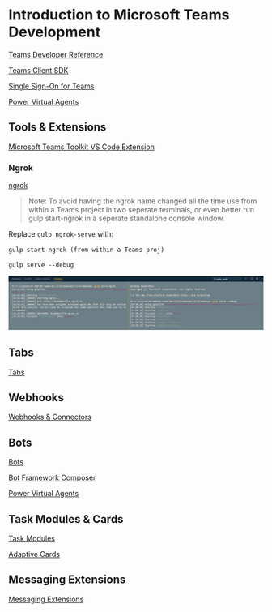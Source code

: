 # Introduction to Microsoft Teams Development

[Teams Developer Reference](https://docs.microsoft.com/en-us/microsoftteams/platform/overview)

[Teams Client SDK](https://docs.microsoft.com/en-us/microsoftteams/platform/tabs/how-to/using-teams-client-sdk)

[Single Sign-On for Teams](https://docs.microsoft.com/en-us/microsoftteams/platform/tabs/how-to/authentication/auth-aad-sso)

[Power Virtual Agents](https://docs.microsoft.com/en-us/power-virtual-agents/teams/fundamentals-what-is-power-virtual-agents-teams)

## Tools & Extensions

[Microsoft Teams Toolkit VS Code Extension](https://marketplace.visualstudio.com/items?itemName=TeamsDevApp.ms-teams-vscode-extension)

### Ngrok 

[ngrok](https://ngrok.com)

> Note: To avoid having the ngrok name changed all the time use from within a Teams project in two seperate terminals, or even better run gulp start-ngrok in a seperate standalone console window.

Replace `gulp ngrok-serve` with:

```
gulp start-ngrok (from within a Teams proj)
```

```
gulp serve --debug
```
![ngrok](_images/ngrok.jpg)

## Tabs

[Tabs](https://docs.microsoft.com/en-us/microsoftteams/platform/tabs/what-are-tabs)

## Webhooks

[Webhooks & Connectors](https://docs.microsoft.com/en-us/microsoftteams/platform/webhooks-and-connectors/what-are-webhooks-and-connectors)

## Bots

[Bots](https://docs.microsoft.com/en-us/microsoftteams/platform/bots/what-are-bots)

[Bot Framework Composer](https://docs.microsoft.com/en-us/composer/introduction)

[Power Virtual Agents](https://docs.microsoft.com/en-us/power-virtual-agents/fundamentals-what-is-power-virtual-agents)

## Task Modules & Cards

[Task Modules](https://docs.microsoft.com/en-us/microsoftteams/platform/task-modules-and-cards/what-are-task-modules)

[Adaptive Cards](https://docs.microsoft.com/en-us/adaptive-cards/)

## Messaging Extensions

[Messaging Extensions](https://docs.microsoft.com/en-us/microsoftteams/platform/messaging-extensions/what-are-messaging-extensions)
